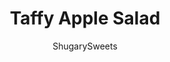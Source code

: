 ---
layout: ../../layouts/MarkdownPostLayout.astro
title: Taffy Apple Salad
author: ShugarySweets
pubDate: 2019-04-22
description: "Treat your dinner guests or potluck friends and family to an Easy Taffy Apple Salad recipe. Made with apples, pineapple, whipped cream, peanuts & more. "
image_url: https://www.shugarysweets.com/wp-content/uploads/2012/04/taffy-apple-salad-5.jpg
tags: ["Side Dishes","American"]
calories: 257
protein: 6
carbohydrates: 30
fats: 14
fiber: 3
ingredients: ["1/2 cup granulated sugar","1 large egg (optional)","1 Tablespoon apple cider vinegar","1 Tablespoon all-purpose flour","4 cups apples, diced","20 ounce can crushed pineapple, drained","8 ounce Cool Whip, thawed","1 1/2 cup salted peanuts"]
serves: 12
time: "1 hour 10 minutes"
prepTime: "10 minutes"
instructions: ["In large mixing bowl, whisk together the sugar, egg, vinegar and flour.","In a small saucepan, heat egg mixture over medium heat and whisk it constantly until thickens. This will take 5-10 minutes. Remove from heat and cool completely.","Fold in chopped apples and drained pineapple. Stir together.","Fold in Cool Whip and refrigerate one hour or until ready to serve.","Right before serving add peanuts (and candy bars if desired). Enjoy!"]
nutrition: ["257 calories","30 grams carbohydrates","16 milligrams cholesterol","14 grams fat","3 grams fiber","6 grams protein","6 grams saturated fat","86 grams sodium","24 grams sugar","0 grams trans fat","7 grams unsaturated fat"]
---